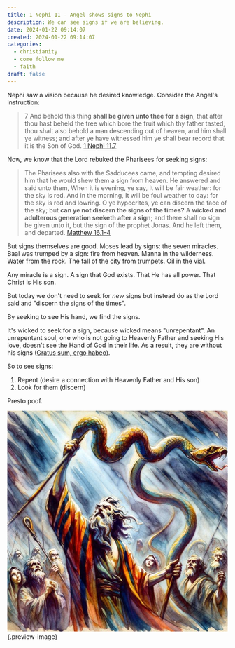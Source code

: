 ```yaml
---
title: 1 Nephi 11 - Angel shows signs to Nephi
description: We can see signs if we are believing.
date: 2024-01-22 09:14:07
created: 2024-01-22 09:14:07
categories:
  - christianity
  - come follow me
  - faith
draft: false
---
```

Nephi saw a vision because he desired knowledge. Consider the Angel's instruction:

> 7 And behold this thing **shall be given unto thee for a sign**, that after thou hast beheld the tree which bore the fruit which thy father tasted, thou shalt also behold a man descending out of heaven, and him shall ye witness; and after ye have witnessed him ye shall bear record that it is the Son of God.
> [1 Nephi 11.7](../scriptures/1-nephi-11.7)

Now, we know that the Lord rebuked the Pharisees for seeking signs:

> The Pharisees also with the Sadducees came, and tempting desired him that he would shew them a sign from heaven. He answered and said unto them, When it is evening, ye say, It will be fair weather: for the sky is red.  And in the morning, It will be foul weather to day: for the sky is red and lowring. O ye hypocrites, ye can discern the face of the sky; but **can ye not discern the signs of the times?**  A **wicked and adulterous generation seeketh after a sign**; and there shall no sign be given unto it, but the sign of the prophet Jonas. And he left them, and departed.
> [Matthew 16.1–4](../scriptures/matthew-16.1-4)

But signs themselves are good. Moses lead by signs: the seven miracles. Baal was trumped by a sign: fire from heaven. Manna in the wilderness. Water from the rock. The fall of the city from trumpets. Oil in the vial. 

Any miracle is a sign. A sign that God exists. That He has all power. That Christ is His son. 

But today we don't need to seek for *new* signs but instead do as the Lord said and "discern the signs of the times".

By seeking to see His hand, we find the signs. 

It's wicked to seek for a sign, because wicked means "unrepentant". An unrepentant soul, one who is not going to Heavenly Father and seeking His love, doesn't see the Hand of God in their life. As a result, they are without his signs ([Gratus sum, ergo habeo](../concepts/gratus-sum-ergo-habeo.md)).

So to see signs:

1. Repent (desire a connection with Heavenly Father and His son)
2. Look for them (discern)

Presto poof. 

![Why would I believe a new sign if I don't believe the old signs?](../img/dalle-moses-raising-a-brass-serpent-watercolor-expressionist.jpeg){.preview-image}

